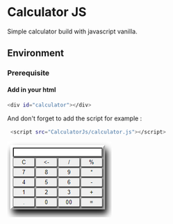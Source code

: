 # Calculator JS 

Simple calculator build with javascript vanilla.

## Environment

### Prerequisite

#### Add in your html 
```bash
<div id="calculator"></div>
```
And don't forget to add the script for example :
```bash
 <script src="CalculatorJs/calculator.js"></script> 
 ```

 ![Image of Yaktocat](https://github.com/damien-d13/CalculatorJS/blob/main/image/CalculatorJS.PNG)

